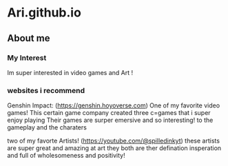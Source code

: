 # Ari.github.io

## About me ##

### My Interest 
Im super interested in video games and Art !

### websites i recommend 

Genshin Impact: (https://genshin.hoyoverse.com) One of my favorite video games! This certain game company created three c=games that i super enjoy playing Their games are surper emersive and so interesting! to the gameplay and the charaters 

two of my favorte Artists! (https://youtube.com/@spilledinkyt) these artists are super great and amazing at art they both are ther defination insperation and full of wholesomeness and positivity!  
